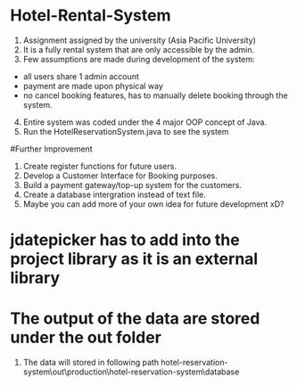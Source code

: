 # Hotel-Rental-System
1. Assignment assigned by the university (Asia Pacific University)
2. It is a fully rental system that are only accessible by the admin.
3. Few assumptions are made during development of the system:
  - all users share 1 admin account
  - payment are made upon physical way
  - no cancel booking features, has to manually delete booking through the system.
4. Entire system was coded under the 4 major OOP concept of Java.
5. Run the HotelReservationSystem.java to see the system

#Further Improvement
1. Create register functions for future users.
2. Develop a Customer Interface for Booking purposes.
3. Build a payment gateway/top-up system for the customers.
4. Create a database intergration instead of text file.
5. Maybe you can add more of your own idea for future development xD?

# jdatepicker has to add into the project library as it is an external library

# The output of the data are stored under the out folder
1. The data will stored in following path
hotel-reservation-system\out\production\hotel-reservation-system\database
